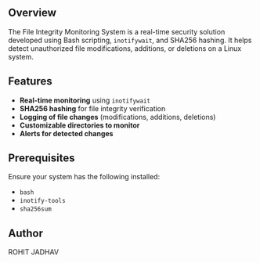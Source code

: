## Overview
The File Integrity Monitoring System is a real-time security solution developed using Bash scripting, `inotifywait`, and SHA256 hashing. It helps detect unauthorized file modifications, additions, or deletions on a Linux system.

## Features
- **Real-time monitoring** using `inotifywait`
- **SHA256 hashing** for file integrity verification
- **Logging of file changes** (modifications, additions, deletions)
- **Customizable directories to monitor**
- **Alerts for detected changes**

## Prerequisites
Ensure your system has the following installed:
- `bash`
- `inotify-tools`
- `sha256sum`

## Author
ROHIT JADHAV
